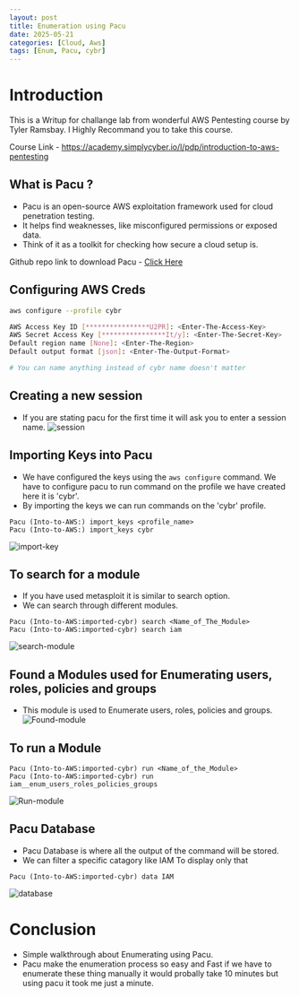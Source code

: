 ```yaml
---
layout: post
title: Enumeration using Pacu
date: 2025-05-21
categories: [Cloud, Aws]
tags: [Enum, Pacu, cybr]
---
```

# Introduction

This is a Writup for challange lab from wonderful AWS Pentesting course by Tyler Ramsbay. I Highly Recommand you to take this course.

Course Link - https://academy.simplycyber.io/l/pdp/introduction-to-aws-pentesting

## What is Pacu ?
- Pacu is an open-source AWS exploitation framework used for cloud penetration testing.
- It helps find weaknesses, like misconfigured permissions or exposed data. 
- Think of it as a toolkit for checking how secure a cloud setup is.

Github repo link to download Pacu - [Click Here](https://github.com/RhinoSecurityLabs/pacu)

## Configuring AWS Creds 

```bash
aws configure --profile cybr

AWS Access Key ID [****************U2PR]: <Enter-The-Access-Key>
AWS Secret Access Key [****************It/y]: <Enter-The-Secret-Key>
Default region name [None]: <Enter-The-Region>
Default output format [json]: <Enter-The-Output-Format>

# You can name anything instead of cybr name doesn't matter
```

## Creating a new session 

- If you are stating pacu for the first time it will ask you to enter a session name.
![session](https://c00lrabbit.github.io/assets/Images/Aws-enum-chal1/session.png)

## Importing Keys into Pacu

- We have configured the keys using the `aws configure` command. We have to configure pacu to run command on the profile we have created here it is 'cybr'.
- By importing the keys we can run commands on the 'cybr' profile.

```
Pacu (Into-to-AWS:) import_keys <profile_name>
Pacu (Into-to-AWS:) import_keys cybr
```

![import-key](https://c00lrabbit.github.io/assets/Images/Aws-enum-chal1/import-key.png)

## To search for a module

- If you have used metasploit it is similar to search option.
- We can search through different modules.
```
Pacu (Into-to-AWS:imported-cybr) search <Name_of_The_Module>
Pacu (Into-to-AWS:imported-cybr) search iam
```
![search-module](https://c00lrabbit.github.io/assets/Images/Aws-enum-chal1/search-module.png)

## Found a Modules used for Enumerating users, roles, policies and groups

- This module is used to Enumerate users, roles, policies and groups.
![Found-module](https://c00lrabbit.github.io/assets/Images/Aws-enum-chal1/Found-module.png)

## To run a Module
```
Pacu (Into-to-AWS:imported-cybr) run <Name_of_the_Module>
Pacu (Into-to-AWS:imported-cybr) run iam__enum_users_roles_policies_groups
```

![Run-module](https://c00lrabbit.github.io/assets/Images/Aws-enum-chal1/run-module.png)

## Pacu Database
- Pacu Database is where all the output of the command will be stored.
- We can filter a specific catagory like IAM To display only that

```
Pacu (Into-to-AWS:imported-cybr) data IAM
```
![database](https://c00lrabbit.github.io/assets/Images/Aws-enum-chal1/Database.png)

# Conclusion
- Simple walkthrough about Enumerating using Pacu. 
- Pacu make the enumeration process so easy and Fast if we have to enumerate these thing manually it would probally take 10 minutes but using pacu it took me just a minute.